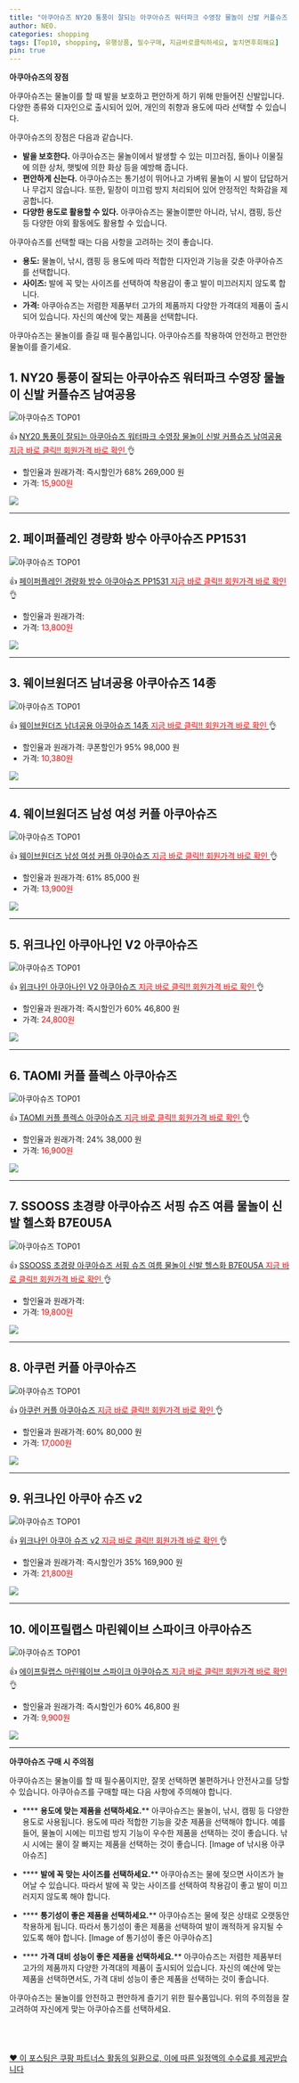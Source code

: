 ```yaml
---
title: "아쿠아슈즈 NY20 통풍이 잘되는 아쿠아슈즈 워터파크 수영장 물놀이 신발 커플슈즈 남여공용 필수 필요 추천 제품 비교 최저 가격 비교 장점 구매 후기 구매평"
author: NEO.
categories: shopping
tags: [Top10, shopping, 유행상품, 필수구매, 지금바로클릭하세요, 놓치면후회해요]
pin: true
---
```

**아쿠아슈즈의 장점**

아쿠아슈즈는 물놀이를 할 때 발을 보호하고 편안하게 하기 위해 만들어진 신발입니다. 다양한 종류와 디자인으로 출시되어 있어, 개인의 취향과 용도에 따라 선택할 수 있습니다.

아쿠아슈즈의 장점은 다음과 같습니다.

* **발을 보호한다.** 아쿠아슈즈는 물놀이에서 발생할 수 있는 미끄러짐, 돌이나 이물질에 의한 상처, 햇빛에 의한 화상 등을 예방해 줍니다.
* **편안하게 신는다.** 아쿠아슈즈는 통기성이 뛰어나고 가벼워 물놀이 시 발이 답답하거나 무겁지 않습니다. 또한, 밑창이 미끄럼 방지 처리되어 있어 안정적인 착화감을 제공합니다.
* **다양한 용도로 활용할 수 있다.** 아쿠아슈즈는 물놀이뿐만 아니라, 낚시, 캠핑, 등산 등 다양한 야외 활동에도 활용할 수 있습니다.

아쿠아슈즈를 선택할 때는 다음 사항을 고려하는 것이 좋습니다.

* **용도:** 물놀이, 낚시, 캠핑 등 용도에 따라 적합한 디자인과 기능을 갖춘 아쿠아슈즈를 선택합니다.
* **사이즈:** 발에 꼭 맞는 사이즈를 선택하여 착용감이 좋고 발이 미끄러지지 않도록 합니다.
* **가격:** 아쿠아슈즈는 저렴한 제품부터 고가의 제품까지 다양한 가격대의 제품이 출시되어 있습니다. 자신의 예산에 맞는 제품을 선택합니다.

아쿠아슈즈는 물놀이를 즐길 때 필수품입니다. 아쿠아슈즈를 착용하여 안전하고 편안한 물놀이를 즐기세요.

   

## 1. NY20 통풍이 잘되는 아쿠아슈즈 워터파크 수영장 물놀이 신발 커플슈즈 남여공용

![아쿠아슈즈 TOP01](https://thumbnail6.coupangcdn.com/thumbnails/remote/490x490ex/image/vendor_inventory/c1f3/4854537e9454217a1df1498f01a44bde3c570e5bdea85be553ff718f5889.jpg)


👍 [NY20 통풍이 잘되는 아쿠아슈즈 워터파크 수영장 물놀이 신발 커플슈즈 남여공용 <font color=red> 지금 바로 클릭!! 회원가격 바로 확인 </font> ](https://link.coupang.com/re/AFFSDP?lptag=AF3617701&subid=GithubCoopas&pageKey=7412726131&traceid=V0-153&itemId=19210797224&vendorItemId=86327899444) 👌 


- 할인율과 원래가격: 즉시할인가 68%  269,000   원
- 가격: <span style='color:red'>15,900원</span>

[![](/discount_price.png)](https://link.coupang.com/re/AFFSDP?lptag=AF3617701&subid=GithubCoopas&pageKey=7412726131&traceid=V0-153&itemId=19210797224&vendorItemId=86327899444)

---


   

## 2. 페이퍼플레인 경량화 방수 아쿠아슈즈 PP1531

![아쿠아슈즈 TOP01](https://thumbnail7.coupangcdn.com/thumbnails/remote/490x490ex/image/retail/images/3884384350757812-73698eca-8cc0-4b26-88f9-3d3995cbdac3.jpg)


👍 [페이퍼플레인 경량화 방수 아쿠아슈즈 PP1531 <font color=red> 지금 바로 클릭!! 회원가격 바로 확인 </font> ](https://link.coupang.com/re/AFFSDP?lptag=AF3617701&subid=GithubCoopas&pageKey=6622105634&traceid=V0-153&itemId=15060978893&vendorItemId=82283348893) 👌 


- 할인율과 원래가격: 
- 가격: <span style='color:red'>13,800원</span>

[![](/discount_price.png)](https://link.coupang.com/re/AFFSDP?lptag=AF3617701&subid=GithubCoopas&pageKey=6622105634&traceid=V0-153&itemId=15060978893&vendorItemId=82283348893)

---


   

## 3. 웨이브원더즈 남녀공용 아쿠아슈즈 14종

![아쿠아슈즈 TOP01](https://thumbnail8.coupangcdn.com/thumbnails/remote/490x490ex/image/vendor_inventory/d1cf/e121607140135a554d84e52e4abd506608adacdd8a57a33a732f817e7c82.png)


👍 [웨이브원더즈 남녀공용 아쿠아슈즈 14종 <font color=red> 지금 바로 클릭!! 회원가격 바로 확인 </font> ](https://link.coupang.com/re/AFFSDP?lptag=AF3617701&subid=GithubCoopas&pageKey=6805989399&traceid=V0-153&itemId=19161040141&vendorItemId=86700255152) 👌 


- 할인율과 원래가격: 쿠폰할인가 95%  98,000   원
- 가격: <span style='color:red'>10,380원</span>

[![](/discount_price.png)](https://link.coupang.com/re/AFFSDP?lptag=AF3617701&subid=GithubCoopas&pageKey=6805989399&traceid=V0-153&itemId=19161040141&vendorItemId=86700255152)

---


   

## 4. 웨이브원더즈 남성 여성 커플 아쿠아슈즈

![아쿠아슈즈 TOP01](https://thumbnail7.coupangcdn.com/thumbnails/remote/490x490ex/image/vendor_inventory/58d1/3377eb910ce755bd3af2ae2675d77eb9081aebce79c404e2b07e9e32cbbb.png)


👍 [웨이브원더즈 남성 여성 커플 아쿠아슈즈 <font color=red> 지금 바로 클릭!! 회원가격 바로 확인 </font> ](https://link.coupang.com/re/AFFSDP?lptag=AF3617701&subid=GithubCoopas&pageKey=7445777543&traceid=V0-153&itemId=19372045429&vendorItemId=86577364135) 👌 


- 할인율과 원래가격: 61%  85,000   원
- 가격: <span style='color:red'>13,900원</span>

[![](/discount_price.png)](https://link.coupang.com/re/AFFSDP?lptag=AF3617701&subid=GithubCoopas&pageKey=7445777543&traceid=V0-153&itemId=19372045429&vendorItemId=86577364135)

---


   

## 5. 위크나인 아쿠아나인 V2 아쿠아슈즈

![아쿠아슈즈 TOP01](https://thumbnail8.coupangcdn.com/thumbnails/remote/490x490ex/image/vendor_inventory/2a1d/5cb9fe636878141e89b0ce04c1e72d5e4e73caaf37ada4f9e0f3e4b36f5a.jpg)


👍 [위크나인 아쿠아나인 V2 아쿠아슈즈 <font color=red> 지금 바로 클릭!! 회원가격 바로 확인 </font> ](https://link.coupang.com/re/AFFSDP?lptag=AF3617701&subid=GithubCoopas&pageKey=270951051&traceid=V0-153&itemId=3065314540&vendorItemId=76919332839) 👌 


- 할인율과 원래가격: 즉시할인가 60%  46,800   원
- 가격: <span style='color:red'>24,800원</span>

[![](/discount_price.png)](https://link.coupang.com/re/AFFSDP?lptag=AF3617701&subid=GithubCoopas&pageKey=270951051&traceid=V0-153&itemId=3065314540&vendorItemId=76919332839)

---


   

## 6. TAOMI 커플 플렉스 아쿠아슈즈

![아쿠아슈즈 TOP01](https://thumbnail9.coupangcdn.com/thumbnails/remote/490x490ex/image/vendor_inventory/9032/920884f3a66d518c7c167e03ffd49259f895235457b32b49e81d3fd13cc7.jpg)


👍 [TAOMI 커플 플렉스 아쿠아슈즈 <font color=red> 지금 바로 클릭!! 회원가격 바로 확인 </font> ](https://link.coupang.com/re/AFFSDP?lptag=AF3617701&subid=GithubCoopas&pageKey=7449713160&traceid=V0-153&itemId=19391239140&vendorItemId=86503530062) 👌 


- 할인율과 원래가격: 24%  38,000   원
- 가격: <span style='color:red'>16,900원</span>

[![](/discount_price.png)](https://link.coupang.com/re/AFFSDP?lptag=AF3617701&subid=GithubCoopas&pageKey=7449713160&traceid=V0-153&itemId=19391239140&vendorItemId=86503530062)

---


   

## 7. SSOOSS 초경량 아쿠아슈즈 서핑 슈즈 여름 물놀이 신발 헬스화 B7E0U5A

![아쿠아슈즈 TOP01](https://thumbnail8.coupangcdn.com/thumbnails/remote/490x490ex/image/vendor_inventory/677f/dedf2ffff121f65409a1a8c2c31bd42a14d2c1d8556ad924aec0e3ec7852.jpg)


👍 [SSOOSS 초경량 아쿠아슈즈 서핑 슈즈 여름 물놀이 신발 헬스화 B7E0U5A <font color=red> 지금 바로 클릭!! 회원가격 바로 확인 </font> ](https://link.coupang.com/re/AFFSDP?lptag=AF3617701&subid=GithubCoopas&pageKey=7394310091&traceid=V0-153&itemId=19123979206&vendorItemId=86243716928) 👌 


- 할인율과 원래가격: 
- 가격: <span style='color:red'>19,800원</span>

[![](/discount_price.png)](https://link.coupang.com/re/AFFSDP?lptag=AF3617701&subid=GithubCoopas&pageKey=7394310091&traceid=V0-153&itemId=19123979206&vendorItemId=86243716928)

---


   

## 8. 아쿠런 커플 아쿠아슈즈

![아쿠아슈즈 TOP01](https://thumbnail7.coupangcdn.com/thumbnails/remote/490x490ex/image/retail/images/2020/05/29/18/1/c18dfdb8-5a22-4bb1-a58c-b2affae62ba5.jpg)


👍 [아쿠런 커플 아쿠아슈즈 <font color=red> 지금 바로 클릭!! 회원가격 바로 확인 </font> ](https://link.coupang.com/re/AFFSDP?lptag=AF3617701&subid=GithubCoopas&pageKey=1255193911&traceid=V0-153&itemId=2255475441&vendorItemId=70801020392) 👌 


- 할인율과 원래가격: 60%  80,000   원
- 가격: <span style='color:red'>17,000원</span>

[![](/discount_price.png)](https://link.coupang.com/re/AFFSDP?lptag=AF3617701&subid=GithubCoopas&pageKey=1255193911&traceid=V0-153&itemId=2255475441&vendorItemId=70801020392)

---


   

## 9. 위크나인 아쿠아 슈즈 v2

![아쿠아슈즈 TOP01](https://thumbnail10.coupangcdn.com/thumbnails/remote/490x490ex/image/vendor_inventory/a413/a85858c46a229bf0d69d352203d13691d1b4af46f64a9722bff0e8b16ca6.jpg)


👍 [위크나인 아쿠아 슈즈 v2 <font color=red> 지금 바로 클릭!! 회원가격 바로 확인 </font> ](https://link.coupang.com/re/AFFSDP?lptag=AF3617701&subid=GithubCoopas&pageKey=6603487437&traceid=V0-153&itemId=14944585759&vendorItemId=82194646549) 👌 


- 할인율과 원래가격: 즉시할인가 35%  169,900   원
- 가격: <span style='color:red'>21,800원</span>

[![](/discount_price.png)](https://link.coupang.com/re/AFFSDP?lptag=AF3617701&subid=GithubCoopas&pageKey=6603487437&traceid=V0-153&itemId=14944585759&vendorItemId=82194646549)

---


   

## 10. 에이프릴랩스 마린웨이브 스파이크 아쿠아슈즈

![아쿠아슈즈 TOP01](https://thumbnail10.coupangcdn.com/thumbnails/remote/490x490ex/image/vendor_inventory/7b84/c22223d7eb4962083f2f818e695fcc67c7d0aa4402ef88a06b15ba75e981.jpg)


👍 [에이프릴랩스 마린웨이브 스파이크 아쿠아슈즈 <font color=red> 지금 바로 클릭!! 회원가격 바로 확인 </font> ](https://link.coupang.com/re/AFFSDP?lptag=AF3617701&subid=GithubCoopas&pageKey=7432515260&traceid=V0-153&itemId=19307116519&vendorItemId=86421448144) 👌 


- 할인율과 원래가격: 즉시할인가 60%  46,800   원
- 가격: <span style='color:red'>9,900원</span>

[![](/discount_price.png)](https://link.coupang.com/re/AFFSDP?lptag=AF3617701&subid=GithubCoopas&pageKey=7432515260&traceid=V0-153&itemId=19307116519&vendorItemId=86421448144)

---
**아쿠아슈즈 구매 시 주의점**

아쿠아슈즈는 물놀이를 할 때 필수품이지만, 잘못 선택하면 불편하거나 안전사고를 당할 수 있습니다. 아쿠아슈즈를 구매할 때는 다음 사항에 주의해야 합니다.

* **** **용도에 맞는 제품을 선택하세요.**** 아쿠아슈즈는 물놀이, 낚시, 캠핑 등 다양한 용도로 사용됩니다. 용도에 따라 적합한 기능을 갖춘 제품을 선택해야 합니다. 예를 들어, 물놀이 시에는 미끄럼 방지 기능이 우수한 제품을 선택하는 것이 좋습니다. 낚시 시에는 물이 잘 빠지는 제품을 선택하는 것이 좋습니다.
[Image of 낚시용 아쿠아슈즈]

* **** **발에 꼭 맞는 사이즈를 선택하세요.**** 아쿠아슈즈는 물에 젖으면 사이즈가 늘어날 수 있습니다. 따라서 발에 꼭 맞는 사이즈를 선택하여 착용감이 좋고 발이 미끄러지지 않도록 해야 합니다.

* **** **통기성이 좋은 제품을 선택하세요.**** 아쿠아슈즈는 물에 젖은 상태로 오랫동안 착용하게 됩니다. 따라서 통기성이 좋은 제품을 선택하여 발이 쾌적하게 유지될 수 있도록 해야 합니다.
[Image of 통기성이 좋은 아쿠아슈즈]

* **** **가격 대비 성능이 좋은 제품을 선택하세요.**** 아쿠아슈즈는 저렴한 제품부터 고가의 제품까지 다양한 가격대의 제품이 출시되어 있습니다. 자신의 예산에 맞는 제품을 선택하면서도, 가격 대비 성능이 좋은 제품을 선택하는 것이 좋습니다.

아쿠아슈즈는 물놀이를 안전하고 편안하게 즐기기 위한 필수품입니다. 위의 주의점을 잘 고려하여 자신에게 맞는 아쿠아슈즈를 선택하세요.<br><br><br><br><br> [ ❤  이 포스팅은 쿠팡 파트너스 활동의 일환으로, 이에 따른 일정액의 수수료를 제공받습니다](https://link.coupang.com/a/bcEFyh)